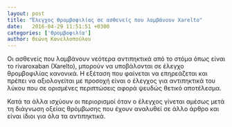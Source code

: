 ```yaml
---
layout: post
title: "Έλεγχος θρομβοφιλίας σε ασθενείς που λαμβάνουν Xarelto"
date:   2016-04-29 11:51:51 +0300
categories: ['Θρομβοφιλία']
author: Θεώνη Κανελλοπούλου
---
```


Οι ασθενείς που λαμβάνουν νεότερα αντιπηκτικά από το στόμα όπως είναι το rivaroxaban (Xarelto), μπορούν να υποβάλονται σε έλεγχο θρομβοφιλίας κανονικά. Η εξέταση που φαίνεται να επηρεάζεται και πρέπει να αξιολογείται με προσοχή είναι ο έλεγχος για αντιπηκτικά του λύκου που σε ορισμένες περιπτώσεις αφορά ψευδώς θετικό αποτέλεσμα.
<!--break-->

Κατά τα άλλα ισχύουν οι περιορισμοί όταν ο έλεγχος γίνεται αμέσως μετά τη διάγνωση οξείας θρόμβωσης που έχουν αναλυθεί σε άλλο άρθρo και είναι ίδιοι για όλα τα αντιπηκτικά.

